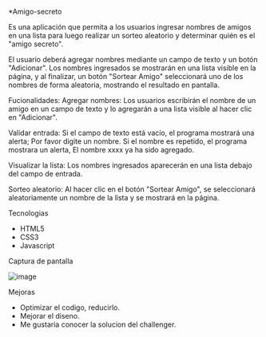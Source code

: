 *Amigo-secreto


Es una aplicación que permita a los usuarios ingresar nombres de amigos en una lista para luego realizar un sorteo aleatorio y determinar quién es el "amigo secreto".

El usuario deberá agregar nombres mediante un campo de texto y un botón "Adicionar". Los nombres ingresados se mostrarán en una lista visible en la página, y al finalizar, un botón "Sortear Amigo" seleccionará uno de los nombres de forma aleatoria, mostrando el resultado en pantalla.

Fucionalidades:
Agregar nombres: Los usuarios escribirán el nombre de un amigo en un campo de texto y lo agregarán a una lista visible al hacer clic en "Adicionar".

Validar entrada: Si el campo de texto está vacío, el programa mostrará una alerta; Por favor digite un nombre. Si el nombre es repetido, el programa mostrara un alerta, El nombre xxxx ya ha sido agregado.

Visualizar la lista: Los nombres ingresados aparecerán en una lista debajo del campo de entrada.

Sorteo aleatorio: Al hacer clic en el botón "Sortear Amigo", se seleccionará aleatoriamente un nombre de la lista y se mostrará en la página.

Tecnologias
- HTML5
- CSS3
- Javascript

Captura de pantalla

![image](https://github.com/user-attachments/assets/ea39dddd-eb92-4bc7-8f1d-74328ae9a9a3)

Mejoras
- Optimizar el codigo, reducirlo.
- Mejorar el diseno.
- Me gustaria conocer la solucion del challenger.


